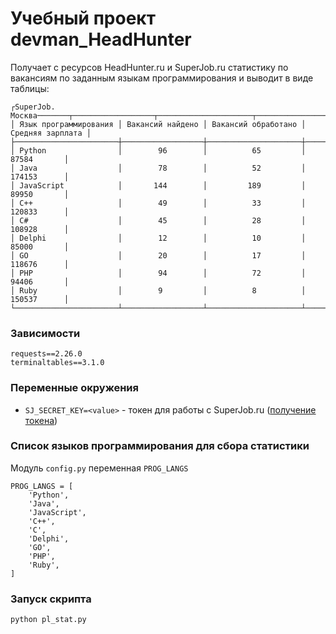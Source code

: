 # Учебный проект devman_HeadHunter
Получает с ресурсов HeadHunter.ru и SuperJob.ru статистику по вакансиям
по заданным языкам программирования и выводит в виде таблицы:
```
┌SuperJob. Москва───────┬──────────────────┬─────────────────────┬──────────────────┐
│ Язык программирования │ Вакансий найдено │ Вакансий обработано │ Средняя зарплата │
├───────────────────────┼──────────────────┼─────────────────────┼──────────────────┤
│ Python                │        96        │          65         │      87584       │
│ Java                  │        78        │          52         │      174153      │
│ JavaScript            │       144        │         189         │      89950       │
│ C++                   │        49        │          33         │      120833      │
│ C#                    │        45        │          28         │      108928      │
│ Delphi                │        12        │          10         │      85000       │
│ GO                    │        20        │          17         │      118676      │
│ PHP                   │        94        │          72         │      94406       │
│ Ruby                  │        9         │          8          │      150537      │
└───────────────────────┴──────────────────┴─────────────────────┴──────────────────┘
```
### Зависимости
```
requests==2.26.0
terminaltables==3.1.0
```
### Переменные окружения
 - `SJ_SECRET_KEY=<value>` - токен для работы с SuperJob.ru 
([получение токена](https://api.superjob.ru/register/))
### Список языков программирования для сбора статистики
Модуль `config.py` переменная `PROG_LANGS`
```
PROG_LANGS = [
    'Python',
    'Java',
    'JavaScript',
    'C++',
    'C',
    'Delphi',
    'GO',
    'PHP',
    'Ruby',
]
```
### Запуск скрипта
```
python pl_stat.py 
```
